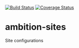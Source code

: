 [![Build Status](https://travis-ci.com/ambition-trial/ambition-sites.svg?branch=develop)](https://travis-ci.com/ambition-trial/ambition-sites) [![Coverage Status](https://coveralls.io/repos/ambition-trial/ambition-sites/badge.svg?branch=develop&service=github)](https://coveralls.io/github/ambition-trial/ambition-sites?branch=develop)

# ambition-sites
Site configurations
